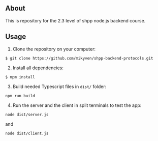 ## About
This is repository for the 2.3 level of shpp node.js backend course.

## Usage
1. Clone the repository on your computer:
```
$ git clone https://github.com/mikyven/shpp-backend-protocols.git
```
2. Install all dependencies:
```
$ npm install
```
3. Build needed Typescript files in `dist/` folder:
```
npm run build
```
4. Run the server and the client in split terminals to test the app:
```
node dist/server.js
```
and
```
node dist/client.js
```
